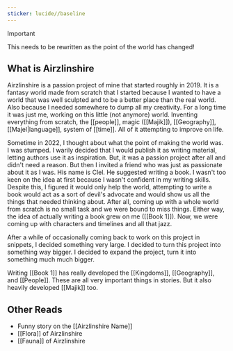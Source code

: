 ```yaml
---
sticker: lucide//baseline
---
```


> [!important] 
> This needs to be rewritten as the point of the world has changed!

## What is Airzlinshire
Airzlinshire is a passion project of mine that started roughly in 2019. It is a fantasy world made from scratch that I started because I wanted to have a world that was well sculpted and to be a better place than the real world. Also because I needed somewhere to dump all my creativity. For a long time it was just me, working on this little (not anymore) world. Inventing everything from scratch, the [[people]], magic ([[Majik]]), [[Geography]], [[Majel|language]], system of [[time]]. All of it attempting to improve on life.

Sometime in 2022, I thought about what the point of making the world was. I was stumped. I warily decided that I would publish it as writing material, letting authors use it as inspiration. But, it was a passion project after all and didn't need a reason. But then I invited a friend who was just as passionate about it as I was. His name is Clel. He suggested writing a book. I wasn't too keen on the idea at first because I wasn't confident in my writing skills. Despite this, I figured it would only help the world, attempting to write a book would act as a sort of devil's advocate and would show us all the things that needed thinking about. After all, coming up with a whole world from scratch is no small task and we were bound to miss things. Either way, the idea of actually writing a book grew on me ([[Book 1]]). Now, we were coming up with characters and timelines and all that jazz.

After a while of occasionally coming back to work on this project in snippets, I decided something very large. I decided to turn this project into something way bigger. I decided to expand the project, turn it into something much much bigger.

Writing [[Book 1]] has really developed the [[Kingdoms]], [[Geography]], and [[People]]. These are all very important things in stories. But it also heavily developed [[Majik]] too.



## Other Reads
- Funny story on the [[Airzlinshire Name]]
- [[Flora]] of Airzlinshire
- [[Fauna]] of Airzlinshire